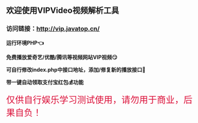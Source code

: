 ## 欢迎使用VIPVideo视频解析工具

### 访问链接：<http://vip.javatop.cn/>

**运行环境PHP:point_left:**

**免费播放爱奇艺/优酷/腾讯等视频网站VIP视频:smirk:**

**可自行修改index.php中接口地址，添加/修复新的播放接口:movie_camera:**

**带一键自动领取支付宝红包:moneybag:功能**

<font color=#DC143C size=5>仅供自行娱乐学习测试使用，请勿用于商业，后果自负！</font>

